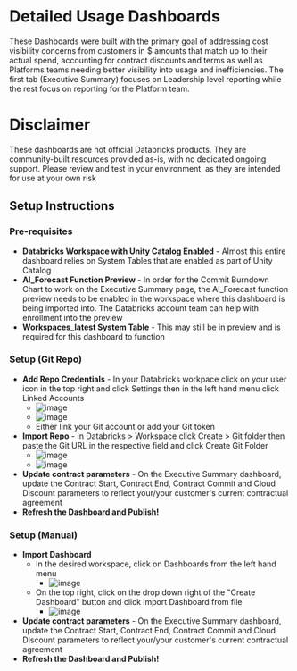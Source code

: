 # Detailed Usage Dashboards

These Dashboards were built with the primary goal of addressing cost visibility concerns from customers in $ amounts that match up to their actual spend, accounting for contract discounts and terms as well as Platforms teams needing better visibility into usage and inefficiencies. The first tab (Executive Summary) focuses on Leadership level reporting while the rest focus on reporting for the Platform team.

# Disclaimer

These dashboards are not official Databricks products. They are community-built resources provided as-is, with no dedicated ongoing support. Please review and test in your environment, as they are intended for use at your own risk

## Setup Instructions

### Pre-requisites
- **Databricks Workspace with Unity Catalog Enabled** - Almost this entire dashboard relies on System Tables that are enabled as part of Unity Catalog  
- **AI_Forecast Function Preview** - In order for the Commit Burndown Chart to work on the Executive Summary page, the AI_Forecast function preview needs to be enabled in the workspace where this dashboard is being imported into. The Databricks account team can help with enrollment into the preview
- **Workspaces_latest System Table** - This may still be in preview and is required for this dashboard to function


### Setup (Git Repo)
- **Add Repo Credentials** - In your Databricks workpace click on your user icon in the top right and click Settings then in the left hand menu click Linked Accounts
  - ![image](https://github.com/user-attachments/assets/2d4e9c38-e3b4-4199-ac53-5522a15cbe81)
  - ![image](https://github.com/user-attachments/assets/9e463cc4-009e-4acf-ab9d-ab36499b70a3)
  - Either link your Git account or add your Git token
- **Import Repo** - In Databricks > Workspace click Create > Git folder then paste the Git URL in the respective field and click Create Git Folder
  - ![image](https://github.com/user-attachments/assets/92767f56-bead-47a9-bcb7-77115913cc1a)
  - ![image](https://github.com/user-attachments/assets/602d0438-2870-4226-ba13-d9d29e71ad95)
- **Update contract parameters** - On the Executive Summary dashboard, update the Contract Start, Contract End, Contract Commit and Cloud Discount parameters to reflect your/your customer's current contractual agreement
- **Refresh the Dashboard and Publish!**
 

### Setup (Manual)
- **Import Dashboard**
  - In the desired workspace, click on Dashboards from the left hand menu
    - ![image](https://github.com/user-attachments/assets/ed38eb14-1e05-4fa3-9182-9fc91f4ff978)
  - On the top right, click on the drop down right of the "Create Dashboard" button and click import Dashboard from file
    - ![image](https://github.com/user-attachments/assets/8ddcfc28-c645-479e-b4d0-098d5b65be16)
- **Update contract parameters** - On the Executive Summary dashboard, update the Contract Start, Contract End, Contract Commit and Cloud Discount parameters to reflect your/your customer's current contractual agreement
- **Refresh the Dashboard and Publish!**
